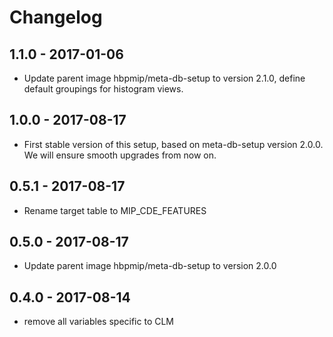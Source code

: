 
# Changelog

## 1.1.0 - 2017-01-06

* Update parent image hbpmip/meta-db-setup to version 2.1.0, define default groupings for histogram views.

## 1.0.0 - 2017-08-17

* First stable version of this setup, based on meta-db-setup version 2.0.0. We will ensure smooth upgrades from now on.

## 0.5.1 - 2017-08-17

* Rename target table to MIP_CDE_FEATURES

## 0.5.0 - 2017-08-17

* Update parent image hbpmip/meta-db-setup to version 2.0.0

## 0.4.0 - 2017-08-14

* remove all variables specific to CLM
